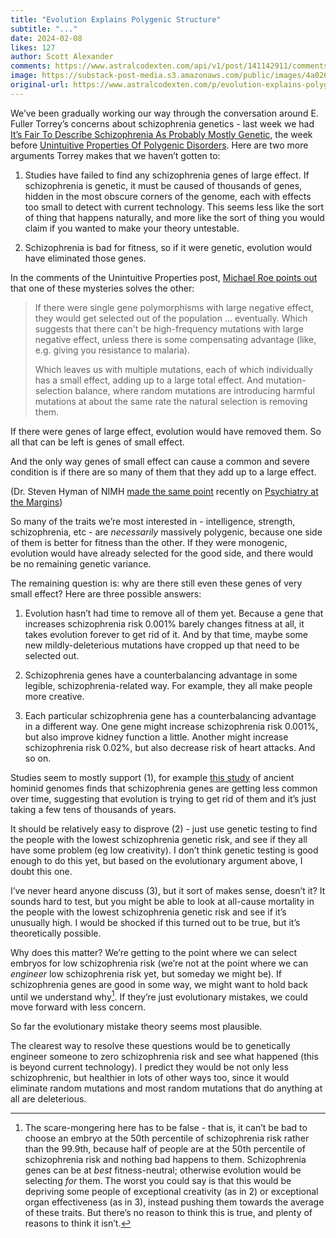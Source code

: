 ```yaml
---
title: "Evolution Explains Polygenic Structure"
subtitle: "..."
date: 2024-02-08
likes: 127
author: Scott Alexander
comments: https://www.astralcodexten.com/api/v1/post/141142911/comments?&all_comments=true
image: https://substack-post-media.s3.amazonaws.com/public/images/4a026531-fc51-449b-8d18-579e359a53c4_1240x697.webp
original-url: https://www.astralcodexten.com/p/evolution-explains-polygenic-structure
---
```

We’ve been gradually working our way through the conversation around E. Fuller Torrey’s concerns about schizophrenia genetics - last week we had [It’s Fair To Describe Schizophrenia As Probably Mostly Genetic](/p/its-fair-to-describe-schizophrenia), the week before [Unintuitive Properties Of Polygenic Disorders](/p/some-unintuitive-properties-of-polygenic). Here are two more arguments Torrey makes that we haven’t gotten to:

  1. Studies have failed to find any schizophrenia genes of large effect. If schizophrenia is genetic, it must be caused of thousands of genes, hidden in the most obscure corners of the genome, each with effects too small to detect with current technology. This seems less like the sort of thing that happens naturally, and more like the sort of thing you would claim if you wanted to make your theory untestable.

  2. Schizophrenia is bad for fitness, so if it were genetic, evolution would have eliminated those genes.




In the comments of the Unintuitive Properties post, [Michael Roe points out](/p/some-unintuitive-properties-of-polygenic/comment/47992032) that one of these mysteries solves the other:

> If there were single gene polymorphisms with large negative effect, they would get selected out of the population ... eventually. Which suggests that there can't be high-frequency mutations with large negative effect, unless there is some compensating advantage (like, e.g. giving you resistance to malaria).
> 
> Which leaves us with multiple mutations, each of which individually has a small effect, adding up to a large total effect. And mutation-selection balance, where random mutations are introducing harmful mutations at about the same rate the natural selection is removing them.

If there were genes of large effect, evolution would have removed them. So all that can be left is genes of small effect.

And the only way genes of small effect can cause a common and severe condition is if there are so many of them that they add up to a large effect.

(Dr. Steven Hyman of NIMH [made the same point](https://www.psychiatrymargins.com/p/a-note-from-hyman-on-the-genetic) recently on [Psychiatry at the Margins](https://www.psychiatrymargins.com/p/a-note-from-hyman-on-the-genetic))

So many of the traits we’re most interested in - intelligence, strength, schizophrenia, etc - are _necessarily_ massively polygenic, because one side of them is better for fitness than the other. If they were monogenic, evolution would have already selected for the good side, and there would be no remaining genetic variance.

The remaining question is: why are there still even these genes of very small effect? Here are three possible answers:

  1. Evolution hasn’t had time to remove all of them yet. Because a gene that increases schizophrenia risk 0.001% barely changes fitness at all, it takes evolution forever to get rid of it. And by that time, maybe some new mildly-deleterious mutations have cropped up that need to be selected out.

  2. Schizophrenia genes have a counterbalancing advantage in some legible, schizophrenia-related way. For example, they all make people more creative.

  3. Each particular schizophrenia gene has a counterbalancing advantage in a different way. One gene might increase schizophrenia risk 0.001%, but also improve kidney function a little. Another might increase schizophrenia risk 0.02%, but also decrease risk of heart attacks. And so on.




Studies seem to mostly support (1), for example [this study](https://www.ncbi.nlm.nih.gov/pmc/articles/PMC6502987/) of ancient hominid genomes finds that schizophrenia genes are getting less common over time, suggesting that evolution is trying to get rid of them and it’s just taking a few tens of thousands of years.

It should be relatively easy to disprove (2) - just use genetic testing to find the people with the lowest schizophrenia genetic risk, and see if they all have some problem (eg low creativity). I don’t think genetic testing is good enough to do this yet, but based on the evolutionary argument above, I doubt this one.

I’ve never heard anyone discuss (3), but it sort of makes sense, doesn’t it? It sounds hard to test, but you might be able to look at all-cause mortality in the people with the lowest schizophrenia genetic risk and see if it’s unusually high. I would be shocked if this turned out to be true, but it’s theoretically possible.

Why does this matter? We’re getting to the point where we can select embryos for low schizophrenia risk (we’re not at the point where we can _engineer_ low schizophrenia risk yet, but someday we might be). If schizophrenia genes are good in some way, we might want to hold back until we understand why[^1]. If they’re just evolutionary mistakes, we could move forward with less concern.

So far the evolutionary mistake theory seems most plausible.

[^1]: The scare-mongering here has to be false - that is, it can’t be bad to choose an embryo at the 50th percentile of schizophrenia risk rather than the 99.9th, because half of people are at the 50th percentile of schizophrenia risk and nothing bad happens to them. Schizophrenia genes can be at _best_ fitness-neutral; otherwise evolution would be selecting _for_ them. The worst you could say is that this would be depriving some people of exceptional creativity (as in 2) or exceptional organ effectiveness (as in 3), instead pushing them towards the average of these traits. But there’s no reason to think this is true, and plenty of reasons to think it isn’t.

The clearest way to resolve these questions would be to genetically engineer someone to zero schizophrenia risk and see what happened (this is beyond current technology). I predict they would be not only less schizophrenic, but healthier in lots of other ways too, since it would eliminate random mutations and most random mutations that do anything at all are deleterious.
